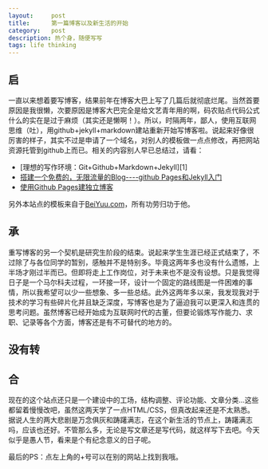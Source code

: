 ```yaml
---
layout:     post
title:      第一篇博客以及新生活的开始
category:   post
description: 热个身，随便写写
tags: life thinking
---
```

## 启 
一直以来想着要写博客，结果前年在博客大巴上写了几篇后就彻底烂尾。当然首要原因是我很懒，次要原因是博客大巴完全是给文艺青年用的啊，码农贴点代码公式什么的实在是过于麻烦（其实还是懒啊！）。所以，时隔两年，鄙人，使用互联网思维（吐），用github+jekyll+markdown建站重新开始写博客啦。说起来好像很厉害的样子，其实不过是申请了一个域名，对别人的模板做一点点修改，再把网站资源托管到github上而已。相关的内容别人早已总结过，请看：

* [理想的写作环境：Git+Github+Markdown+Jekyll][1‎]
* [搭建一个免费的，无限流量的Blog----github Pages和Jekyll入门][2]
* [使用Github Pages建独立博客][3]    

另外本站点的模板来自于[BeiYuu.com][4]，所有功劳归功于他。
## 承
重写博客的另一个契机是研究生阶段的结束。说起来学生生涯已经正式结束了，不过除了与各位同学的暂别，感触并不是特别多。毕竟这两年多也没有什么遗憾，上半场才刚过半而已。但即将走上工作岗位，对于未来也不是没有设想。只是我觉得日子是一个马尔科夫过程，一环接一环，设计一个固定的路线图是一件困难的事情，所以我希望可以少一些想象、多一些总结。此外这两年多以来，我发现我对于技术的学习有些碎片化并且缺乏深度，写博客也是为了逼迫我可以更深入和连贯的思考问题。虽然博客已经开始成为互联网时代的古董，但要论锻炼写作能力、求职、记录等各个方面，博客还是有不可替代的地方的。
## 没有转
## 合
现在的这个站点还只是一个建设中的工场，结构调整、评论功能、文章分类...这些都留着慢慢改吧，虽然这两天学了一点HTML/CSS，但真改起来还是不太熟悉。据说人生的两大悲剧是万念俱灰和踌躇满志，在这个新生活的节点上，踌躇满志吗，应该也还好。不管那么多，无论是写文章还是写代码，就这样写下去吧。今天似乎是愚人节，看来是个有纪念意义的日子呢。

最后的PS：点左上角的+号可以在别的网站上找到我哦。

[1]: http://www.yangzhiping.com/tech/writing-space.html
[2]: http://www.ruanyifeng.com/blog/2012/08/blogging_with_jekyll.html
[3]: http://beiyuu.com/github-pages/
[4]: http://beiyuu.com/